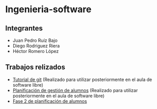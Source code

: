 # Ingenieria-software
## Integrantes
* Juan Pedro Ruíz Bajo
* Diego Rodriguez Riera
* Héctor Romero López

## Trabajos relizados

* [Tutorial de git](tutorial-git/docs/tutorial.md) (Realizado para utilizar posteriormente en el aula de software libre)
* [Planificación de gestión de alumnos](gestion-de-alumnos/docs/planificacion) (Realizado para utilizar posteriormente en el aula de software libre)
* [Fase 2 de planificación de alumnos](gestion-de-alumnos/docs/planificacion-2)
